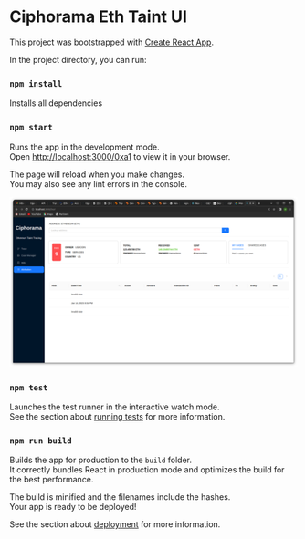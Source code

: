 # Ciphorama Eth Taint UI

This project was bootstrapped with [Create React App](https://github.com/facebook/create-react-app).

In the project directory, you can run:
### `npm install` 
Installs all dependencies

### `npm start`

Runs the app in the development mode.\
Open [http://localhost:3000/0xa1](http://localhost:3000/0xa1) to view it in your browser.

The page will reload when you make changes.\
You may also see any lint errors in the console.

![Screen Shot](taint-ui.png)

### `npm test`

Launches the test runner in the interactive watch mode.\
See the section about [running tests](https://facebook.github.io/create-react-app/docs/running-tests) for more information.

### `npm run build`

Builds the app for production to the `build` folder.\
It correctly bundles React in production mode and optimizes the build for the best performance.

The build is minified and the filenames include the hashes.\
Your app is ready to be deployed!

See the section about [deployment](https://facebook.github.io/create-react-app/docs/deployment) for more information.

